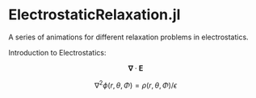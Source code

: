 # ElectrostaticRelaxation.jl

A series of animations for different relaxation problems in electrostatics. 

  
Introduction to Electrostatics: 

$$ \mathbf{\nabla} \cdot \mathbf{E} $$


  $$ \nabla^{2}\phi(r,\theta,\Phi)=\rho(r,\theta,\Phi)/\epsilon $$



  

  


